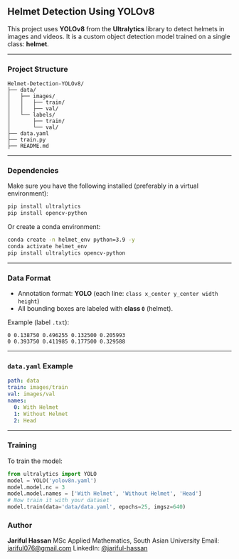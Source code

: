##  Helmet Detection Using YOLOv8

This project uses **YOLOv8** from the **Ultralytics** library to detect helmets in images and videos. It is a custom object detection model trained on a single class: **helmet**.

---

###  Project Structure

```
Helmet-Detection-YOLOv8/
├── data/
│   ├── images/
│   │   ├── train/
│   │   ├── val/
│   └── labels/
│       ├── train/
│       └── val/
├── data.yaml
├── train.py
├── README.md
```

---

###  Dependencies

Make sure you have the following installed (preferably in a virtual environment):

```bash
pip install ultralytics
pip install opencv-python
```

Or create a conda environment:

```bash
conda create -n helmet_env python=3.9 -y
conda activate helmet_env
pip install ultralytics opencv-python
```

---

###  Data Format

* Annotation format: **YOLO** (each line: `class x_center y_center width height`)
* All bounding boxes are labeled with **class `0`** (helmet).

Example (label `.txt`):

```
0 0.138750 0.496255 0.132500 0.205993
0 0.393750 0.411985 0.177500 0.329588
```

---

###  `data.yaml` Example

```yaml
path: data
train: images/train
val: images/val
names:
  0: With Helmet
  1: Without Helmet
  2: Head
```

---

###  Training

To train the model:

```python
from ultralytics import YOLO
model = YOLO('yolov8n.yaml')
model.model.nc = 3
model.model.names = ['With Helmet', 'Without Helmet', 'Head']
# Now train it with your dataset
model.train(data='data/data.yaml', epochs=25, imgsz=640)
```

###  Author

**Jariful Hassan**
MSc Applied Mathematics, South Asian University
Email: [jariful076@gmail.com](mailto:jariful076@gmail.com)
LinkedIn: [@jariful-hassan](https://www.linkedin.com/in/jariful-hassan-69142424a/)


